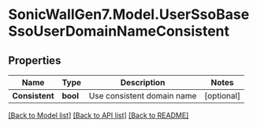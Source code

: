 # SonicWallGen7.Model.UserSsoBaseSsoUserDomainNameConsistent

## Properties

Name | Type | Description | Notes
------------ | ------------- | ------------- | -------------
**Consistent** | **bool** | Use consistent domain name | [optional] 

[[Back to Model list]](../README.md#documentation-for-models) [[Back to API list]](../README.md#documentation-for-api-endpoints) [[Back to README]](../README.md)

